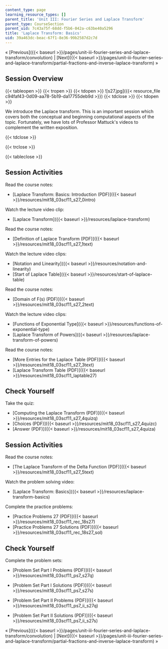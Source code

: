 ```yaml
---
content_type: page
learning_resource_types: []
parent_title: 'Unit III: Fourier Series and Laplace Transform'
parent_type: CourseSection
parent_uid: 7c43a75f-68dd-f5b6-042a-c63be40a5296
title: 'Laplace Transform: Basics'
uid: 39a463dc-beac-67f1-8e36-99b2587d2c7d
---
```


« [Previous]({{< baseurl >}}/pages/unit-iii-fourier-series-and-laplace-transform/convolution) | [Next]({{< baseurl >}}/pages/unit-iii-fourier-series-and-laplace-transform/partial-fractions-and-inverse-laplace-transform) »

Session Overview
----------------

{{< tableopen >}}
{{< tropen >}}
{{< tdopen >}}
![s27.jpg]({{< resource_file c94faf43-0d09-aa78-5b19-da17755deb9d >}})
{{< tdclose >}}
{{< tdopen >}}


We introduce the Laplace transform. This is an important session which covers both the conceptual and beginning computational aspects of the topic. Fortunately, we have lots of Professor Mattuck's videos to complement the written exposition.


{{< tdclose >}}

{{< trclose >}}

{{< tableclose >}}

Session Activities
------------------

Read the course notes:

*   [Laplace Transform: Basics: Introduction (PDF)]({{< baseurl >}}/resources/mit18_03scf11_s27_0intro)

Watch the lecture video clip:

*   [Laplace Transform]({{< baseurl >}}/resources/laplace-transform)

Read the course notes:

*   [Definition of Laplace Transform (PDF)]({{< baseurl >}}/resources/mit18_03scf11_s27_1text)

Watch the lecture video clips:

*   [Notation and Linearity]({{< baseurl >}}/resources/notation-and-linearity)
*   [Start of Laplace Table]({{< baseurl >}}/resources/start-of-laplace-table)

Read the course notes:

*   [Domain of F(s) (PDF)]({{< baseurl >}}/resources/mit18_03scf11_s27_2text)

Watch the lecture video clips:

*   [Functions of Exponential Type]({{< baseurl >}}/resources/functions-of-exponential-type)
*   [Laplace Transform of Powers]({{< baseurl >}}/resources/laplace-transform-of-powers)

Read the course notes:

*   [More Entries for the Laplace Table (PDF)]({{< baseurl >}}/resources/mit18_03scf11_s27_3text)
*   [Laplace Transform Table (PDF)]({{< baseurl >}}/resources/mit18_03scf11_laptable27)

Check Yourself
--------------

Take the quiz:

*   [Computing the Laplace Transform (PDF)]({{< baseurl >}}/resources/mit18_03scf11_s27_4quizq)
*   [Choices (PDF)]({{< baseurl >}}/resources/mit18_03scf11_s27_4quizc)
*   [Answer (PDF)]({{< baseurl >}}/resources/mit18_03scf11_s27_4quiza)

Session Activities
------------------

Read the course notes:

*   [The Laplace Transform of the Delta Function (PDF)]({{< baseurl >}}/resources/mit18_03scf11_s27_5text)

Watch the problem solving video:

*   [Laplace Transform: Basics]({{< baseurl >}}/resources/laplace-transform-basics)

Complete the practice problems:

*   [Practice Problems 27 (PDF)]({{< baseurl >}}/resources/mit18_03scf11_rec_18s27)
*   [Practice Problems 27 Solutions (PDF)]({{< baseurl >}}/resources/mit18_03scf11_rec_18s27_sol)

Check Yourself
--------------

Complete the problem sets:

*   [Problem Set Part I Problems (PDF)]({{< baseurl >}}/resources/mit18_03scf11_ps7_s27q)
*   [Problem Set Part I Solutions (PDF)]({{< baseurl >}}/resources/mit18_03scf11_ps7_s27s)
  
*   [Problem Set Part II Problems (PDF)]({{< baseurl >}}/resources/mit18_03scf11_ps7_ii_s27q)
*   [Problem Set Part II Solutions (PDF)]({{< baseurl >}}/resources/mit18_03scf11_ps7_ii_s27s)

« [Previous]({{< baseurl >}}/pages/unit-iii-fourier-series-and-laplace-transform/convolution) | [Next]({{< baseurl >}}/pages/unit-iii-fourier-series-and-laplace-transform/partial-fractions-and-inverse-laplace-transform) »